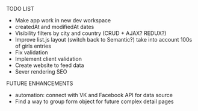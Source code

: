 TODO LIST

- Make app work in new dev workspace
- createdAt and modifiedAt dates
- Visibility filters by city and country (CRUD + AJAX? REDUX?)
- Improve list.js layout (switch back to Semantic?) take into account 100s of girls entries
- Fix validation
- Implement client validation
- Create website to feed data
- Sever rendering SEO 


FUTURE ENHANCEMENTS

- automation: connect with VK and Facebook API for data source 
- Find a way to group form object for future complex detail pages
